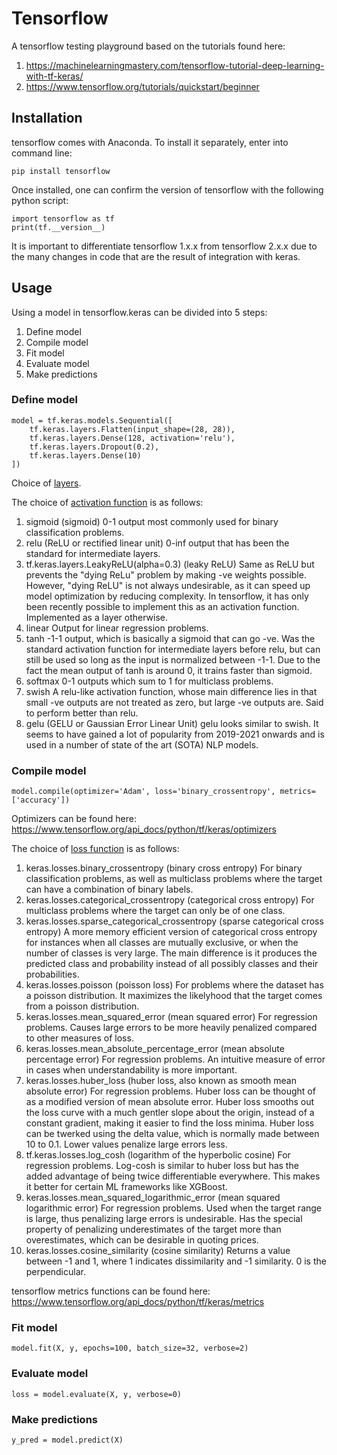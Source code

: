 # Tensorflow

A tensorflow testing playground based on the tutorials found here:
1. https://machinelearningmastery.com/tensorflow-tutorial-deep-learning-with-tf-keras/
2. https://www.tensorflow.org/tutorials/quickstart/beginner

## Installation

tensorflow comes with Anaconda. To install it separately, enter into command line:

```
pip install tensorflow
```

Once installed, one can confirm the version of tensorflow with the following python script:

```
import tensorflow as tf
print(tf.__version__)
```

It is important to differentiate tensorflow 1.x.x from tensorflow 2.x.x due to the many changes in code that are the result of integration with keras.

## Usage

Using a model in tensorflow.keras can be divided into 5 steps:
1. Define model
2. Compile model
3. Fit model
4. Evaluate model
5. Make predictions

### Define model

```
model = tf.keras.models.Sequential([
    tf.keras.layers.Flatten(input_shape=(28, 28)),
    tf.keras.layers.Dense(128, activation='relu'),
    tf.keras.layers.Dropout(0.2),
    tf.keras.layers.Dense(10)
])
```

Choice of [layers](https://www.tensorflow.org/api_docs/python/tf/keras/layers).

The choice of [activation function](https://www.tensorflow.org/api_docs/python/tf/keras/activations) is as follows:
1. sigmoid (sigmoid)
0-1 output most commonly used for binary classification problems.
2. relu (ReLU or rectified linear unit)
0-inf output that has been the standard for intermediate layers.
3. tf.keras.layers.LeakyReLU(alpha=0.3) (leaky ReLU)
Same as ReLU but prevents the "dying ReLu" problem by making -ve weights possible. However, "dying ReLU" is not always undesirable, as it can speed up model optimization by reducing complexity. In tensorflow, it has only been recently possible to implement this as an activation function. Implemented as a layer otherwise.
4. linear
Output for linear regression problems.
5. tanh
-1-1 output, which is basically a sigmoid that can go -ve. Was the standard activation function for intermediate layers before relu, but can still be used so long as the input is normalized between -1-1. Due to the fact the mean output of tanh is around 0, it trains faster than sigmoid.
6. softmax
0-1 outputs which sum to 1 for multiclass problems.
7. swish
A relu-like activation function, whose main difference lies in that small -ve outputs are not treated as zero, but large -ve outputs are. Said to perform better than relu.
8. gelu (GELU or Gaussian Error Linear Unit)
gelu looks similar to swish. It seems to have gained a lot of popularity from 2019-2021 onwards and is used in a number of state of the art (SOTA) NLP models.

### Compile model

```
model.compile(optimizer='Adam', loss='binary_crossentropy', metrics=['accuracy'])
```

Optimizers can be found here: https://www.tensorflow.org/api_docs/python/tf/keras/optimizers

The choice of [loss function](https://www.tensorflow.org/api_docs/python/tf/keras/losses) is as follows:
1. keras.losses.binary_crossentropy (binary cross entropy)
For binary classification problems, as well as multiclass problems where the target can have a combination of binary labels.
2. keras.losses.categorical_crossentropy (categorical cross entropy)
For multiclass problems where the target can only be of one class.
3. keras.losses.sparse_categorical_crossentropy (sparse categorical cross entropy)
A more memory efficient version of categorical cross entropy for instances when all classes are mutually exclusive, or when the number of classes is very large. The main difference is it produces the predicted class and probability instead of all possibly classes and their probabilities.
4. keras.losses.poisson (poisson loss)
For problems where the dataset has a poisson distribution. It maximizes the likelyhood that the target comes from a poisson distribution.
5. keras.losses.mean_squared_error (mean squared error)
For regression problems. Causes large errors to be more heavily penalized compared to other measures of loss.
6. keras.losses.mean_absolute_percentage_error (mean absolute percentage error)
For regression problems. An intuitive measure of error in cases when understandability is more important.
7. keras.losses.huber_loss (huber loss, also known as smooth mean absolute error)
For regression problems. Huber loss can be thought of as a modified version of mean absolute error. Huber loss smooths out the loss curve with a much gentler slope about the origin, instead of a constant gradient, making it easier to find the loss minima. Huber loss can be twerked using the delta value, which is normally made between 10 to 0.1. Lower values penalize large errors less.
8. tf.keras.losses.log_cosh (logarithm of the hyperbolic cosine)
For regression problems. Log-cosh is similar to huber loss but has the added advantage of being twice differentiable everywhere. This makes it better for certain ML frameworks like XGBoost.
9. keras.losses.mean_squared_logarithmic_error (mean squared logarithmic error)
For regression problems. Used when the target range is large, thus penalizing large errors is undesirable. Has the special property of penalizing underestimates of the target more than overestimates, which can be desirable in quoting prices.
10. keras.losses.cosine_similarity (cosine similarity)
Returns a value between -1 and 1, where 1 indicates dissimilarity and -1 similarity. 0 is the perpendicular.

tensorflow metrics functions can be found here: https://www.tensorflow.org/api_docs/python/tf/keras/metrics

### Fit model

```
model.fit(X, y, epochs=100, batch_size=32, verbose=2)
```

### Evaluate model

```
loss = model.evaluate(X, y, verbose=0)
```

### Make predictions

```
y_pred = model.predict(X)
```
